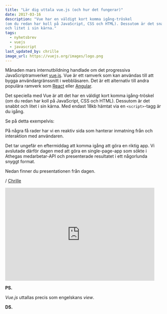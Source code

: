 ```yaml
---
title: "Lär dig uttala vue.js (och hur det fungerar)"
date: 2017-03-16
description: "Vue har en väldigt kort komma igång-tröskel
(om du redan har koll på JavaScript, CSS och HTML). Dessutom är det snabbt
och litet i sin kärna."
tags:
  - nyhetsbrev
  - vuejs
  - javascript
last_updated_by: chrille
image_url: https://vuejs.org/images/logo.png
---
```

Månaden mars internutbildning handlade om det progressiva JavaScriptramverket
[vue.js](https://vuejs.org/). Vue är ett ramverk som kan användas till att bygga
användargränssnitt i webbläsaren. Det är ett alternativ till andra populära
ramverk som [React](https://facebook.github.io/react/) eller
[Angular](https://angularjs.org/).

Det speciella med Vue är att det har en väldigt kort komma igång-tröskel
(om du redan har koll på JavaScript, CSS och HTML). Dessutom är det snabbt
och litet i sin kärna. Med endast 18kb hämtat via en `<script>`-tagg är du
igång.

Se på detta exempelvis:

<script async src="//jsfiddle.net/lizell/8tyt7fa3/embed/js,html,result/"></script>


På några få rader har vi en reaktiv sida som hanterar inmatning från och
interaktion med användaren.

Det tar ungefär en eftermiddag att komma igång att göra en riktig app.
Vi avslutade därför dagen med att göra en single-page-app som sökte i Athegas
medarbetar-API och presenterade resultatet i ett någorlunda snyggt format.

Nedan finner du presentationen från dagen.

/ [Chrille](/chrille)

<iframe src="https://docs.google.com/presentation/d/1men2oJs9M6NjVdWnZrqZSFriw0Zu228X_Ih9fS6dors/embed?start=false&loop=false&delayms=3000" frameborder="0" width="480" height="299" allowfullscreen="true" mozallowfullscreen="true" webkitallowfullscreen="true"></iframe>

**PS.**

*Vue.js* uttallas precis som engelskans *view*.

**DS.**
